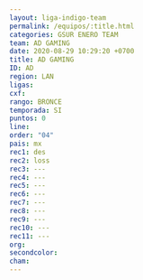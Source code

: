 ```yaml
---
layout: liga-indigo-team
permalink: /equipos/:title.html
categories: GSUR ENERO TEAM
team: AD GAMING
date: 2020-08-29 10:29:20 +0700
title: AD GAMING
ID: AD
region: LAN
ligas: 
cxf: 
rango: BRONCE
temporada: SI
puntos: 0
line: 
order: "04"
pais: mx
rec1: des
rec2: loss
rec3: ---
rec4: ---
rec5: ---
rec6: ---
rec7: ---
rec8: ---
rec9: ---
rec10: ---
rec11: ---
org: 
secondcolor: 
cham:
---
```

